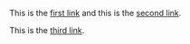 This is the [first link](link_1.html) and this is the [second link](link_2.html).

This is the [third link](more/link_3.html).
